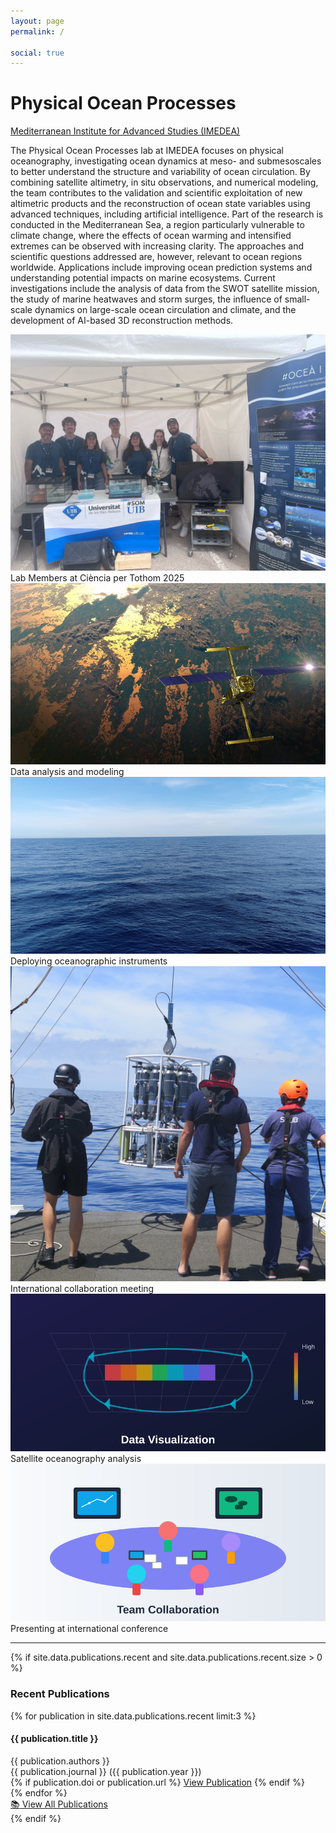 ```yaml
---
layout: page
permalink: /

social: true
---
```


<div class="intro-hero">
  <h1 class="lab-title">Physical Ocean Processes</h1>
  <p class="lab-subtitle"><a href='https://imedea.uib-csic.es/'>Mediterranean Institute for Advanced Studies (IMEDEA)</a></p>
</div>

<div class="lab-overview" style="text-align: left;">
  <p>The Physical Ocean Processes lab at IMEDEA focuses on physical oceanography, investigating ocean dynamics at meso- and submesoscales to better understand the structure and variability of ocean circulation. By combining satellite altimetry, in situ observations, and numerical modeling, the team contributes to the validation and scientific exploitation of new altimetric products and the reconstruction of ocean state variables using advanced techniques, including artificial intelligence. Part of the research is conducted in the Mediterranean Sea, a region particularly vulnerable to climate change, where the effects of ocean warming and intensified extremes can be observed with increasing clarity. The approaches and scientific questions addressed are, however, relevant to ocean regions worldwide. Applications include improving ocean prediction systems and understanding potential impacts on marine ecosystems. Current investigations include the analysis of data from the SWOT satellite mission, the study of marine heatwaves and storm surges, the influence of small-scale dynamics on large-scale ocean circulation and climate, and the development of AI-based 3D reconstruction methods.</p>
</div>

<!-- Research Gallery -->
<div class="photo-gallery">
  <div class="gallery-grid">
    <div class="gallery-item">
      <img src="/assets/img/gallery/research-1.jpg" alt="Ciència per Tothom 2025">
      <div class="gallery-caption">Lab Members at Ciència per Tothom 2025</div>
    </div>
    <div class="gallery-item">
      <img src="/assets/img/gallery/research-2.jpg" alt="Laboratory work">
      <div class="gallery-caption">Data analysis and modeling</div>
    </div>
    <div class="gallery-item">
      <img src="/assets/img/gallery/research-3.jpg" alt="Field instruments">
      <div class="gallery-caption">Deploying oceanographic instruments</div>
    </div>
    <div class="gallery-item">
      <img src="/assets/img/gallery/research-4.jpg" alt="Team collaboration">
      <div class="gallery-caption">International collaboration meeting</div>
    </div>
    <div class="gallery-item">
      <img src="/assets/img/gallery/research-5.jpg" alt="Satellite data">
      <div class="gallery-caption">Satellite oceanography analysis</div>
    </div>
    <div class="gallery-item">
      <img src="/assets/img/gallery/research-6.jpg" alt="Conference presentation">
      <div class="gallery-caption">Presenting at international conference</div>
    </div>
  </div>
</div>

---

<!-- Recent Publications -->
{% if site.data.publications.recent and site.data.publications.recent.size > 0 %}
<div class="recent-publications">
  <div class="section-header">
    <h3>Recent Publications</h3>
  </div>
  
  <div class="recent-publications-list">
    {% for publication in site.data.publications.recent limit:3 %}
    <div class="recent-publication-item">
      <h4 class="recent-publication-title">{{ publication.title }}</h4>
      <div class="recent-publication-authors">{{ publication.authors }}</div>
      <div class="recent-publication-journal">{{ publication.journal }} ({{ publication.year }})</div>
      {% if publication.doi or publication.url %}
      <a href="{{ publication.doi | default: publication.url }}" target="_blank" class="recent-publication-link">View Publication</a>
      {% endif %}
    </div>
    {% endfor %}
  </div>
  
  <div class="publication-cta">
    <a href="/publications/" class="view-all-btn">
      <span class="btn-icon">📚</span>
      View All Publications
    </a>
  </div>
</div>
{% endif %}